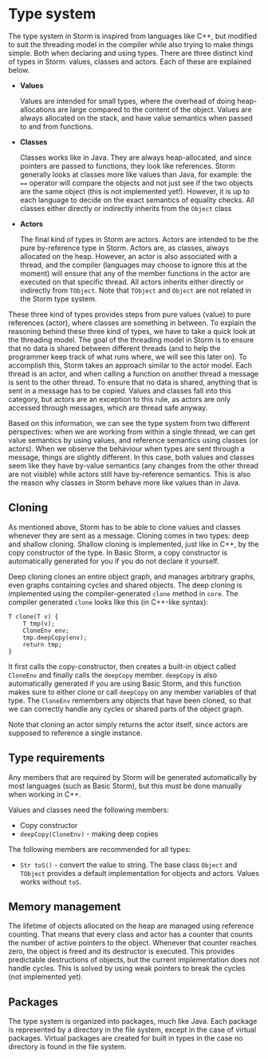 Type system
============

The type system in Storm is inspired from languages like C++, but modified to suit the threading
model in the compiler while also trying to make things simple. Both when declaring and using types.
There are three distinct kind of types in Storm: values, classes and actors. Each of these are
explained below.

* **Values**

  Values are intended for small types, where the overhead of doing heap-allocations are large compared
  to the content of the object. Values are always allocated on the stack, and have value semantics
  when passed to and from functions.

* **Classes**

  Classes works like in Java. They are always heap-allocated, and since pointers are passed to
  functions, they look like references. Storm generally looks at classes more like values than Java,
  for example: the `==` operator will compare the objects and not just see if the two objects are
  the same object (this is not implemented yet!). However, it is up to each language to decide on
  the exact semantics of equality checks. All classes either directly or indirectly inherits from 
  the `Object` class

* **Actors**

  The final kind of types in Storm are actors. Actors are intended to be the pure by-reference type
  in Storm. Actors are, as classes, always allocated on the heap. However, an actor is also
  associated with a thread, and the compiler (languages may choose to ignore this at the moment)
  will ensure that any of the member functions in the actor are executed on that specific thread. All
  actors inherits either directly or indirectly from `TObject`. Note that `TObject` and `Object` are
  not related in the Storm type system.

These three kind of types provides steps from pure values (value) to pure references (actor), where
classes are something in between. To explain the reasoning behind these three kind of types, we have
to take a quick look at the threading model. The goal of the threading model in Storm is to ensure
that no data is shared between different threads (and to help the programmer keep track of what runs
where, we will see this later on). To accomplish this, Storm takes an approach similar to the actor
model. Each thread is an actor, and when calling a function on another thread a message is sent to
the other thread. To ensure that no data is shared, anything that is sent in a message has to be
copied. Values and classes fall into this category, but actors are an exception to this rule, as
actors are only accessed through messages, which are thread safe anyway.

Based on this information, we can see the type system from two different perspectives: when we are
working from within a single thread, we can get value semantics by using values, and reference
semantics using classes (or actors). When we observe the behaviour when types are sent through a
message, things are slightly different. In this case, both values and classes seem like they have
by-value semantics (any changes from the other thread are not visible) while actors still have
by-reference semantics. This is also the reason why classes in Storm behave more like values than in
Java.

Cloning
---------

As mentioned above, Storm has to be able to clone values and classes whenever they are sent as a
message. Cloning comes in two types: deep and shallow cloning. Shallow cloning is implemented, just
like in C++, by the copy constructor of the type. In Basic Storm, a copy constructor is
automatically generated for you if you do not declare it yourself.

Deep cloning clones an entire object graph, and manages arbitrary graphs, even graphs containing
cycles and shared objects. The deep cloning is implemented using the compiler-generated `clone`
method in `core`. The compiler generated `clone` looks like this (in C++-like syntax):

```
T clone(T v) {
    T tmp(v);
    CloneEnv env;
    tmp.deepCopy(env);
    return tmp;
}
```

It first calls the copy-constructor, then creates a built-in object called `CloneEnv` and finally
calls the `deepCopy` member. `deepCopy` is also automatically generated if you are using Basic
Storm, and this function makes sure to either clone or call `deepCopy` on any member variables of
that type. The `CloneEnv` remembers any objects that have been cloned, so that we can correctly
handle any cycles or shared parts of the object graph.

Note that cloning an actor simply returns the actor itself, since actors are supposed to reference a
single instance.

Type requirements
------------------

Any members that are required by Storm will be generated automatically by most languages (such as
Basic Storm), but this must be done manually when working in C++.

Values and classes need the following members:
* Copy constructor
* `deepCopy(CloneEnv)` - making deep copies

The following members are recommended for all types:
* `Str toS()` - convert the value to string. The base class `Object` and `TObject` provides a 
  default implementation for objects and actors. Values works without `toS`.


Memory management
------------------

The lifetime of objects allocated on the heap are managed using reference counting. That means that
every class and actor has a counter that counts the number of active pointers to the
object. Whenever that counter reaches zero, the object is freed and its destructor is executed. This
provides predictable destructions of objects, but the current implementation does not handle
cycles. This is solved by using weak pointers to break the cycles (not implemented yet).


Packages
---------

The type system is organized into packages, much like Java. Each package is represented by a
directory in the file system, except in the case of virtual packages. Virtual packages are created
for built in types in the case no directory is found in the file system.